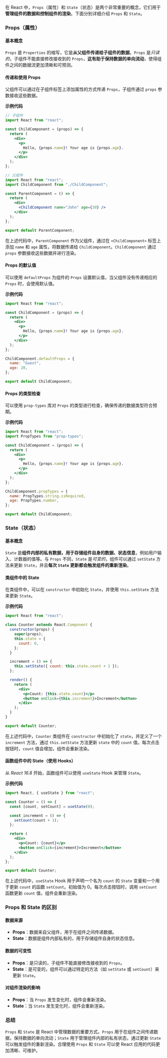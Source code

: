 在 React 中，`Props`（属性）和 `State`（状态）是两个非常重要的概念，它们用于**管理组件的数据和控制组件的渲染**。下面分别详细介绍 `Props` 和 `State`。

### Props（属性）

#### 基本概念

`Props` 是 `Properties` 的缩写，它是**从父组件传递给子组件的数据**。`Props` 是*只读的*，子组件不能直接修改接收到的 `Props`，**这有助于保持数据的单向流动**，使得组件之间的数据流更加清晰和可预测。

#### 传递和使用 Props

父组件可以通过在子组件标签上添加属性的方式传递 `Props`，子组件通过 `props` 参数接收这些数据。

**示例代码**

```jsx
// 子组件
import React from "react";

const ChildComponent = (props) => {
  return (
    <div>
      <p>
        Hello, {props.name}! Your age is {props.age}.
      </p>
    </div>
  );
};

// 父组件
import React from "react";
import ChildComponent from "./ChildComponent";

const ParentComponent = () => {
  return (
    <div>
      <ChildComponent name="John" age={30} />
    </div>
  );
};

export default ParentComponent;
```

在上述代码中，`ParentComponent` 作为父组件，通过在 `<ChildComponent>` 标签上添加 `name` 和 `age` 属性，将数据传递给 `ChildComponent`。`ChildComponent` 通过 `props` 参数接收这些数据并进行渲染。

#### Props 的默认值

可以使用 `defaultProps` 为组件的 `Props` 设置默认值，当父组件没有传递相应的 `Props` 时，会使用默认值。

**示例代码**

```jsx
import React from "react";

const ChildComponent = (props) => {
  return (
    <div>
      <p>
        Hello, {props.name}! Your age is {props.age}.
      </p>
    </div>
  );
};

ChildComponent.defaultProps = {
  name: "Guest",
  age: 20,
};

export default ChildComponent;
```

#### Props 的类型检查

可以使用 `prop-types` 库对 `Props` 的类型进行检查，确保传递的数据类型符合预期。

**示例代码**

```jsx
import React from "react";
import PropTypes from "prop-types";

const ChildComponent = (props) => {
  return (
    <div>
      <p>
        Hello, {props.name}! Your age is {props.age}.
      </p>
    </div>
  );
};

ChildComponent.propTypes = {
  name: PropTypes.string.isRequired,
  age: PropTypes.number,
};

export default ChildComponent;
```

### State（状态）

#### 基本概念

`State` 是**组件内部的私有数据，用于存储组件自身的数据、状态信息**，例如用户输入、计数器的值等。与 `Props` 不同，`State` 是*可变的*，组件可以通过 `setState` 方法来更新 `State`，并且**每次 `State` 更新都会触发组件的重新渲染**。

#### 类组件中的 State

在类组件中，可以在 `constructor` 中初始化 `State`，并使用 `this.setState` 方法来更新 `State`。

**示例代码**

```jsx
import React from "react";

class Counter extends React.Component {
  constructor(props) {
    super(props);
    this.state = {
      count: 0,
    };
  }

  increment = () => {
    this.setState({ count: this.state.count + 1 });
  };

  render() {
    return (
      <div>
        <p>Count: {this.state.count}</p>
        <button onClick={this.increment}>Increment</button>
      </div>
    );
  }
}

export default Counter;
```

在上述代码中，`Counter` 类组件在 `constructor` 中初始化了 `state`，并定义了一个 `increment` 方法，通过 `this.setState` 方法更新 `state` 中的 `count` 值。每次点击按钮时，`count` 值会增加，组件会重新渲染。

#### 函数组件中的 State（使用 Hooks）

从 *React 16.8* 开始，函数组件可以使用 `useState` Hook 来管理 `State`。

**示例代码**

```jsx
import React, { useState } from "react";

const Counter = () => {
  const [count, setCount] = useState(0);

  const increment = () => {
    setCount(count + 1);
  };

  return (
    <div>
      <p>Count: {count}</p>
      <button onClick={increment}>Increment</button>
    </div>
  );
};

export default Counter;
```

在上述代码中，`useState` Hook 用于声明一个名为 `count` 的 `State` 变量和一个用于更新 `count` 的函数 `setCount`。初始值为 0。每次点击按钮时，调用 `setCount` 函数更新 `count` 值，组件会重新渲染。

### Props 和 State 的区别

#### 数据来源

- **Props**：数据来自父组件，用于在组件之间传递数据。
- **State**：数据是组件内部私有的，用于存储组件自身的状态信息。

#### 数据的可变性

- **Props**：是只读的，子组件不能直接修改接收到的 `Props`。
- **State**：是可变的，组件可以通过特定的方法（如 `setState` 或 `setCount`）来更新 `State`。

#### 对组件渲染的影响

- **Props**：当 `Props` 发生变化时，组件会重新渲染。
- **State**：当 `State` 发生变化时，组件会重新渲染。

### 总结

`Props` 和 `State` 是 React 中管理数据的重要方式。`Props` 用于在组件之间传递数据，保持数据的单向流动；`State` 用于管理组件内部的私有状态，通过更新 `State` 可以触发组件的重新渲染。合理使用 `Props` 和 `State` 可以使 React 应用的代码更加清晰、可维护。
